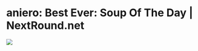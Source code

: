 <!--
id: 133206791
link: http://tumblr.atmos.org/post/133206791/aniero-best-ever-soup-of-the-day-nextround-net
slug: aniero-best-ever-soup-of-the-day-nextround-net
date: Tue Jun 30 2009 17:08:42 GMT-0700 (PDT)
publish: 2009-06-030
tags: 
title: aniero:
Best Ever: Soup Of The Day | NextRound.net
-->


aniero:
Best Ever: Soup Of The Day | NextRound.net
==================================================

![](http://25.media.tumblr.com/po5r5hIzRpcqdfu157wAgjbFo1_500.jpg)

